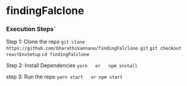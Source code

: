 # findingFalclone

### Execution Steps`

Step 1: Clone the repo
```git clone https://github.com/bharathikannano/findingFalclone.git```
```git checkout reactEnvSetup```
```cd findingFalclone```


Step 2: Install Dependencies 
```yarn   or   npm install```

step 3: Run the repo
```yarn start   or npm start```

